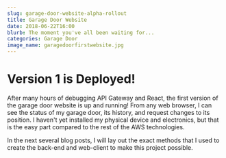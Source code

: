```yaml
---
slug: garage-door-website-alpha-rollout
title: Garage Door Website
date: 2018-06-22T16:00
blurb: The moment you've all been waiting for...
categories: Garage Door
image_name: garagedoorfirstwebsite.jpg
---
```


# Version 1 is Deployed!

After many hours of debugging API Gateway and React, the first version of the garage door website is up and running! From any web browser, I can see the status of my garage door, its history, and request changes to its position. I haven't yet installed my physical device and electronics, but that is the easy part compared to the rest of the AWS technologies.

In the next several blog posts, I will lay out the exact methods that I used to create the back-end and web-client to make this project possible.